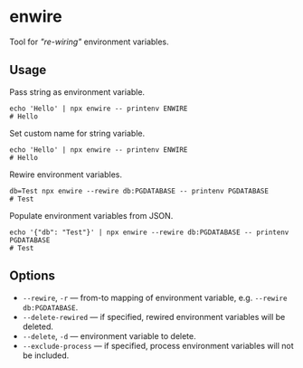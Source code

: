 # enwire

Tool for *"re-wiring"* environment variables.


## Usage

Pass string as environment variable.

```shell
echo 'Hello' | npx enwire -- printenv ENWIRE
# Hello
```

Set custom name for string variable.

```shell
echo 'Hello' | npx enwire -- printenv ENWIRE
# Hello
```

Rewire environment variables.

```shell
db=Test npx enwire --rewire db:PGDATABASE -- printenv PGDATABASE
# Test
```

Populate environment variables from JSON.

```shell
echo '{"db": "Test"}' | npx enwire --rewire db:PGDATABASE -- printenv PGDATABASE
# Test
```


## Options

- `--rewire`, `-r` &mdash; from-to mapping of environment variable, e.g. `--rewire db:PGDATABASE`.
- `--delete-rewired` &mdash; if specified, rewired environment variables will be deleted.
- `--delete`, `-d` &mdash; environment variable to delete.
- `--exclude-process` &mdash; if specified, process environment variables will not be included.
